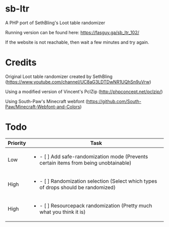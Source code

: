 # sb-ltr
A PHP port of SethBling's Loot table randomizer


Running version can be found here: https://fasguy.ga/sb_ltr_102/

If the website is not reachable, then wait a few minutes and try again.



# Credits
Original Loot table randomizer created by SethBling (https://www.youtube.com/channel/UC8aG3LDTDwNR1UQhSn9uVrw)

Using a modified version of Vincent's PclZip (http://phpconcept.net/pclzip/)

Using South-Paw's Minecraft webfont (https://github.com/South-Paw/Minecraft-Webfont-and-Colors)

# Todo
Priority | Task
------------ | -------------
Low | <ul><li>- [ ] Add safe-randomization mode (Prevents certain items from being unobtainable)</li></ul>
High | <ul><li>- [ ] Randomization selection (Select which types of drops should be randomized)</li></ul>
High | <ul><li>- [ ] Resourcepack randomization (Pretty much what you think it is)</li></ul>
